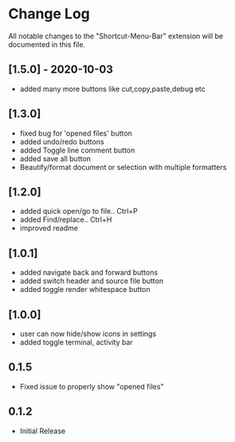 # Change Log

All notable changes to the "Shortcut-Menu-Bar" extension will be documented in this file.

<!-- Check [Keep a Changelog](http://keepachangelog.com/) for recommendations on how to structure this file. -->

<!-- ## [Unreleased] -->

## [1.5.0] - 2020-10-03

- added many more buttons like cut,copy,paste,debug etc

## [1.3.0]

- fixed bug for 'opened files' button
- added undo/redo buttons
- added Toggle line comment button
- added save all button
- Beautify/format document or selection with multiple formatters

## [1.2.0]

- added quick open/go to file.. Ctrl+P
- added Find/replace.. Ctrl+H
- improved readme

## [1.0.1]

- added navigate back and forward buttons
- added switch header and source file button
- added toggle render whitespace button

## [1.0.0]

- user can now hide/show icons in settings
- added toggle terminal, activity bar

## 0.1.5

- Fixed issue to properly show "opened files"

## 0.1.2

- Initial Release
